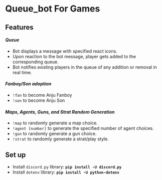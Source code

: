 # Queue_bot For Games

## Features 
#### <i>Queue</i>
* Bot displays a message with specified react icons.
* Upon reaction to the bot message, player gets added to the corresponding queue. 
* Bot notifies existing players in the queue of any addition or removal in real time. 
#### <i>Fanboy/Son adoption</i>
* `!fan` to become Anju Fanboy
* `!son` to become Anju Son
#### <i>Maps, Agents, Guns, and Strat Random Generation</i>
* `!map` to randomly generate a map choice.
* `!agent [number]` to generate the specified number of agent choices.
* `!gun` to randomly generate a gun choice. 
* `!strat` to randomly generate a strat/play style. 

## Set up
* Install `discord.py` library: <b>`pip install -U discord.py`</b>
* Install `dotenv` library: <b>`pip install -U python-dotenv`</b>
